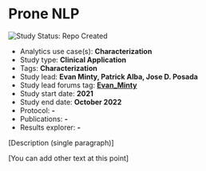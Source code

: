Prone NLP
=============

<img src="https://img.shields.io/badge/Study%20Status-Repo%20Created-lightgray.svg" alt="Study Status: Repo Created">

- Analytics use case(s): **Characterization**
- Study type: **Clinical Application**
- Tags: **Characterization**
- Study lead: **Evan Minty, Patrick Alba, Jose D. Posada**
- Study lead forums tag: **[Evan_Minty](https://forums.ohdsi.org/u/Evan_Minty)**
- Study start date: **2021**
- Study end date: **October 2022**
- Protocol: **-**
- Publications: **-**
- Results explorer: **-**

[Description (single paragraph)]

[You can add other text at this point]
